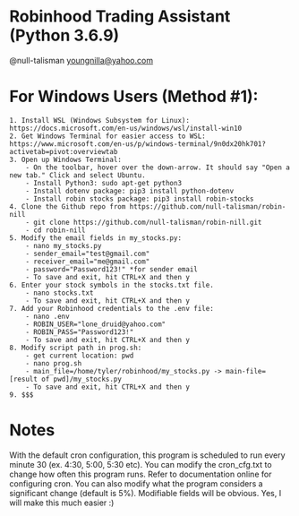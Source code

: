 # Robinhood Trading Assistant (Python 3.6.9)
@null-talisman
youngnilla@yahoo.com

# For Windows Users (Method #1):
    1. Install WSL (Windows Subsystem for Linux): https://docs.microsoft.com/en-us/windows/wsl/install-win10
    2. Get Windows Terminal for easier access to WSL: https://www.microsoft.com/en-us/p/windows-terminal/9n0dx20hk701?activetab=pivot:overviewtab
    3. Open up Windows Terminal:
        - On the toolbar, hover over the down-arrow. It should say "Open a new tab." Click and select Ubuntu.
        - Install Python3: sudo apt-get python3
        - Install dotenv package: pip3 install python-dotenv
        - Install robin stocks package: pip3 install robin-stocks
    4. Clone the Github repo from https://github.com/null-talisman/robin-nill
        - git clone https://github.com/null-talisman/robin-nill.git
        - cd robin-nill
    5. Modify the email fields in my_stocks.py:
        - nano my_stocks.py
        - sender_email="test@gmail.com"
        - receiver_email="me@gmail.com"
        - password="Password123!" *for sender email
        - To save and exit, hit CTRL+X and then y
    6. Enter your stock symbols in the stocks.txt file.
        - nano stocks.txt
        - To save and exit, hit CTRL+X and then y
    7. Add your Robinhood credentials to the .env file:
        - nano .env
        - ROBIN_USER="lone_druid@yahoo.com"
        - ROBIN_PASS="Password123!"
        - To save and exit, hit CTRL+X and then y
    8. Modify script path in prog.sh:
        - get current location: pwd
        - nano prog.sh
        - main_file=/home/tyler/robinhood/my_stocks.py -> main-file=[result of pwd]/my_stocks.py
        - To save and exit, hit CTRL+X and then y
    9. $$$

# Notes 
With the default cron configuration, this program is scheduled to run every minute 30 (ex. 4:30, 5:00, 5:30 etc). You can modify 
the cron_cfg.txt to change how often this program runs. Refer to documentation online for configuring cron. You can also modify what 
the program considers a significant change (default is 5%). Modifiable fields will be obvious. Yes, I will make this much easier :)